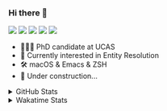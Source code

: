### Hi there 👋

[![](https://img.shields.io/badge/-Email-325180?logo=maildotru&logoColor=white&style=flat-square)](mailto:hi@wang.tianshu.me)
[![](https://img.shields.io/badge/-GitHub-black?logo=GitHub&style=flat-square)](https://github.com/tshu-w)
[![](https://img.shields.io/badge/-Telegram-26a5e4?labelColor=fafafa&logo=telegram&style=flat-square)](https://t.me/tshu_w) 
[![](https://img.shields.io/badge/-Twitter-1da1f2?logo=Twitter&logoColor=white&style=flat-square)](https://twitter.com/tshu_w)
[![](https://komarev.com/ghpvc/?username=tshu-w&color=blueviolet&style=flat-square)]()



- 🧑🏻‍🎓 PhD candidate at UCAS
- 🔭 Currently interested in Entity Resolution
- 🛠 macOS & Emacs & ZSH
- 🚧 Under construction...

<details>

<summary>GitHub Stats</summary>

![Tianshu's GitHub stats](https://github-readme-stats.vercel.app/api?username=tshu-w&show_icons=true&theme=buefy&count_private=true)
  
</details>


<details>
  <summary>Wakatime Stats</summary>

  Currently, files accessed by tramp cannot be tracked by wakatime, see https://github.com/wakatime/wakatime-mode/issues/27
  <br>
  
<!--START_SECTION:waka-->
![Code Time](http://img.shields.io/badge/Code%20Time-6%2C123%20hrs%2049%20mins-blue)

**I'm an Early 🐤** 

```text
🌞 Morning    81 commits     ████░░░░░░░░░░░░░░░░░░░░░   18.24% 
🌆 Daytime    214 commits    ████████████░░░░░░░░░░░░░   48.2% 
🌃 Evening    141 commits    ████████░░░░░░░░░░░░░░░░░   31.76% 
🌙 Night      8 commits      ░░░░░░░░░░░░░░░░░░░░░░░░░   1.8%

```
📅 **I'm Most Productive on Tuesday** 

```text
Monday       79 commits     ████░░░░░░░░░░░░░░░░░░░░░   17.79% 
Tuesday      112 commits    ██████░░░░░░░░░░░░░░░░░░░   25.23% 
Wednesday    52 commits     ███░░░░░░░░░░░░░░░░░░░░░░   11.71% 
Thursday     31 commits     █░░░░░░░░░░░░░░░░░░░░░░░░   6.98% 
Friday       68 commits     ███░░░░░░░░░░░░░░░░░░░░░░   15.32% 
Saturday     61 commits     ███░░░░░░░░░░░░░░░░░░░░░░   13.74% 
Sunday       41 commits     ██░░░░░░░░░░░░░░░░░░░░░░░   9.23%

```


📊 **This Week I Spent My Time On** 

```text
💬 Programming Languages: 
sh                       12 hrs 10 mins      █████████████████████████   100.0%

🔥 Editors: 
Zsh                      12 hrs 10 mins      █████████████████████████   100.0%

🐱‍💻 Projects: 
universal-blocker        9 hrs 2 mins        ██████████████████░░░░░░░   74.19% 
Terminal                 2 hrs 42 mins       █████░░░░░░░░░░░░░░░░░░░░   22.19% 
viznet                   15 mins             ░░░░░░░░░░░░░░░░░░░░░░░░░   2.06% 
lightning-template       11 mins             ░░░░░░░░░░░░░░░░░░░░░░░░░   1.55% 
lightning                0 secs              ░░░░░░░░░░░░░░░░░░░░░░░░░   0.02%

💻 Operating System: 
Linux                    9 hrs 24 mins       ███████████████████░░░░░░   77.24% 
Mac                      2 hrs 46 mins       █████░░░░░░░░░░░░░░░░░░░░   22.76%

```

**I Mostly Code in Python** 

```text
Python                   11 repos            ████████████░░░░░░░░░░░░░   50.0% 
HTML                     2 repos             ██░░░░░░░░░░░░░░░░░░░░░░░   9.09% 
Emacs Lisp               2 repos             ██░░░░░░░░░░░░░░░░░░░░░░░   9.09% 
JavaScript               2 repos             ██░░░░░░░░░░░░░░░░░░░░░░░   9.09% 
TeX                      2 repos             ██░░░░░░░░░░░░░░░░░░░░░░░   9.09%

```



 Last Updated on 14/11/2022 08:07:29 UTC
<!--END_SECTION:waka-->
</details>

